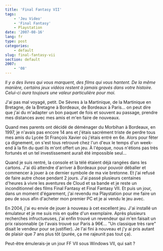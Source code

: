 ```yaml
---
title: 'Final Fantasy VII'
tags:
    - 'Jeu Video'
    - 'Final Fantasy'
    - Playstation
date: '2007-08-16'
lang: fr
type: post
categories:
    - default
slug: final-fantasy-vii
section: default
2007:
    - '08'
---
```


_Il y a des livres qui vous marquent, des films qui vous hantent. De la même manière, certains jeux vidéos restent à jamais gravés dans votre histoire. Celui-ci aura toujours une valeur particulière pour moi._

<!-- more -->

J'ai pas mal voyagé, petit. De Sèvres à la Martinique, de la Martinique en Bretagne, de la Bretagne à Bordeaux, de Bordeaux à Paris… on peut dire que j'ai du m'adapter un bon paquet de fois et souvent au passage, prendre mes distances avec mes amis et m'en faire de nouveaux.

Quand mes parents ont décidé de déménager du Morbihan à Bordeaux, en 1997, je n'avais pas encore 14 ans et j'étais sacrément triste de perdre tous mes amis du Lycée St François Xavier où j'étais entré en 6e. Alors pour fêter ça dignement, on s'est tous retrouvé chez l'un d'eux le temps d'un week-end à la fin du quel ils m'ont offert un jeu. À l'époque, nous n'étions pas très fortunés et un tel investissement aurait été impossible seul…

Quand je suis rentré, la console et la télé étaient déjà rangées dans les cartons. J'ai dû attendre d'arriver à Bordeaux pour pouvoir déballer et commencer à jouer à ce dernier symbole de ma vie bretonne. Et j'ai refusé de faire autre chose pendant 2 jours. J'ai passé plusieurs centaines d'heures à vivre les aventures de Cloud et sa bande et je reste un inconditionnel des films Final Fantasy et Final Fantasy VII. Et puis un jour, dans un moment d'égarement, j'ai revendu ma Playstation pour me faire un peu de sous afin d'acheter mon premier PC et je ai vendu le jeu avec.

En 2004, j'ai eu envie de jouer à nouveau à cet excellent jeu. J'ai installé un émulateur et je me suis mis en quête d'un exemplaire. Après plusieurs recherches infructueuses, j'ai enfin trouvé un revendeur qui m'en faisait un prix raisonnable (je l'avais trouvé sur Paris à 96€… "Un classique très rare" disait le vendeur pour se justifier). Je l'ai fini à nouveau et j'y ai pris autant de plaisir que 7 ans plus tôt (purée, ça me rajeunit pas tout ça).

Peut-être émulerais-je un jour FF VII sous Windows VII, qui sait&nbsp;?